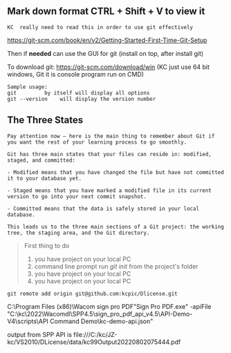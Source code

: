 ## Mark down format   CTRL + Shift + V  to view it 
```
KC  really need to read this in order to use git effectively
```
https://git-scm.com/book/en/v2/Getting-Started-First-Time-Git-Setup


Then if **needed** can use the GUI for git (install on top, after install git)

To download git:  https://git-scm.com/download/win  (KC just use 64 bit windows,  Git it is console program run on CMD)

```
Sample usage:
git         by itself will display all options
git --version    will display the version number
```
## The Three States
```
Pay attention now — here is the main thing to remember about Git if you want the rest of your learning process to go smoothly. 

Git has three main states that your files can reside in: modified, staged, and committed:

- Modified means that you have changed the file but have not committed it to your database yet.

- Staged means that you have marked a modified file in its current version to go into your next commit snapshot.

- Committed means that the data is safely stored in your local database.

This leads us to the three main sections of a Git project: the working tree, the staging area, and the Git directory.
```
>First thing to do
>1. you have project on your local PC
>2. command line prompt run   *git init*   from the project's folder
>3. you have project on your local PC
>4. you have project on your local PC

```
git remote add origin git@github.com:kcpic/Dlicense.git
```


C:\Program Files (x86)\Wacom sign pro PDF\"Sign Pro PDF.exe" -apiFile "C:\kc\2022\Wacomdl\SPP4.5\sign_pro_pdf_api_v4.5\API-Demo-V4\scripts\API Command Demo\kc-demo-api.json"

output from  SPP API is
file:///C:/kc/JZ-kc/VS2010/DLicense/data/kc99Output20220802075444.pdf

